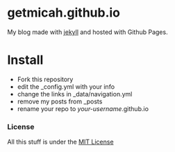 # getmicah.github.io
My blog made with [jekyll](http://jekyllrb.com) and hosted with Github Pages.


# Install

* Fork this repository
* edit the _config.yml with your info
* change the links in _data/navigation.yml
* remove my posts from _posts
* rename your repo to *your-username*.github.io


### License
All this stuff is under the [MIT License](https://raw.githubusercontent.com/getmicah/getmicah.github.io/master/LICENSE)
